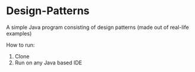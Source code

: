 # Design-Patterns
A simple Java program consisting of design patterns (made out of real-life examples)

How to run:
1. Clone
2. Run on any Java based IDE
